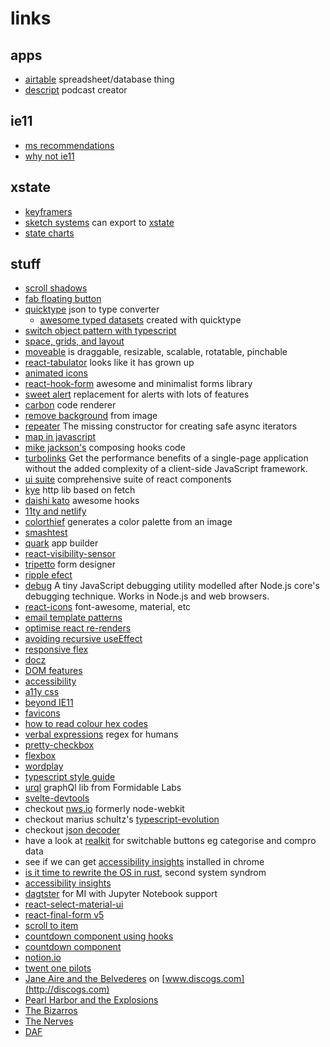 # links

## apps

- [airtable](https://airtable.com) spreadsheet/database thing
- [descript](https://www.descript.com/) podcast creator

## ie11

- [ms recommendations](https://techcommunity.microsoft.com/t5/Windows-IT-Pro-Blog/The-perils-of-using-Internet-Explorer-as-your-default-browser/ba-p/331732)
- [why not ie11](https://death-to-ie11.netlify.com/)

## xstate

- [keyframers](https://codepen.io/team/keyframers/)
- [sketch systems](https://sketch.systems/) can export to [xstate](https://github.com/davidkpiano/xstate)
- [state charts](https://statecharts.github.io/)

## stuff

- [scroll shadows](https://css-scroll-shadows.now.sh/?bgColor=3a61a8&shadowColor=222222&pxSize=15)
- [fab floating button](https://dericgw.github.io/react-tiny-fab/)
- [quicktype](https://marketplace.visualstudio.com/items?itemName=quicktype.quicktype) json to type converter
  - [awesome typed datasets](https://github.com/typeguard/awesome-typed-datasets) created with quicktype
- [switch object pattern with typescript](https://maxburson.com/switch-object-pattern-with-typescript/)
- [space, grids, and layout](https://www.designsystems.com/space-grids-and-layouts/)
- [moveable](https://daybrush.com/moveable/) is draggable, resizable, scalable, rotatable, pinchable
- [react-tabulator](http://tabulator.info/) looks like it has grown up
- [animated icons](https://react.useanimations.com/)
- [react-hook-form](https://react-hook-form.com/) awesome and minimalist forms library
- [sweet alert](https://sweetalert2.github.io/) replacement for alerts with lots of features
- [carbon](https://github.com/carbon-app/carbon) code renderer
- [remove background](https://www.remove.bg/upload) from image
- [repeater](https://repeater.js.org/docs/quickstart) The missing constructor for creating safe async iterators
- [map in javascript](http://thecodebarbarian.com/the-80-20-guide-to-maps-in-javascript.html)
- [mike jackson's](https://github.com/mjackson/react-loop-2019) composing hooks code
- [turbolinks](https://github.com/turbolinks/turbolinks) Get the performance benefits of a single-page application without the added complexity of a client-side JavaScript framework.
- [ui suite](https://github.com/rsuite/rsuite) comprehensive suite of react components
- [kye](https://github.com/sindresorhus/ky) http lib based on fetch
- [daishi kato](https://github.com/dai-shi) awesome hooks
- [11ty and netlify](https://css-tricks.com/a-site-for-front-end-development-conferences-built-with-11ty-on-netlify/)
- [colorthief](https://lokeshdhakar.com/projects/color-thief/) generates a color palette from an image
- [smashtest](https://smashtest.io/getting-started)
- [quark](https://quarkjs.io/guide/intro.html#what-is-quark) app builder
- [react-visibility-sensor](https://alligator.io/react/components-viewport-react-visibility-sensor/)
- [tripetto](https://tripetto.com/sdk/developers/react/) form designer
- [ripple efect](https://codeburst.io/create-a-material-design-ripple-effect-without-js-9d3cbee25b3e)
- [debug](https://github.com/visionmedia/debug) A tiny JavaScript debugging utility modelled after Node.js core's debugging technique. Works in Node.js and web browsers.
- [react-icons](https://www.npmjs.com/package/react-icons) font-awesome, material, etc
- [email template patterns](https://tedgoas.github.io/Cerberus/)
- [optimise react re-renders](https://kentcdodds.com/blog/optimize-react-re-renders#practical)
- [avoiding recursive useEffect](https://javascriptplayground.com/avoiding-recursive-use-effect-hooks-react/)
- [responsive flex](https://www.telerik.com/blogs/creating-a-responsive-layout-in-react?utm_medium=cpm&utm_source=frontendfocus&utm_campaign=kendo-ui-react-blog-responsive-app-with-hooks)
- [docz](https://www.docz.site/)
- [DOM features](https://blog.logrocket.com/8-dom-features-you-didnt-know-existed-ec2a0a28fd89/)
- [accessibility](https://www.smashingmagazine.com/2019/06/web-accessibility-context/)
- [a11y css](https://github.com/mike-engel/a11y-css-reset)
- [beyond IE11](https://dev.to/samthor/what-to-expect-when-you-re-expecting-to-drop-ie11-ifg)
- [favicons](https://dougsillars.com/2019/05/07/favicons-perhaps-the-least-understood-web-feature/)
- [how to read colour hex codes](https://www.dotconferences.com/2018/11/david-desandro-read-color-hex-codes)
- [verbal expressions](https://earth.google.com/web/@48.85829445,2.29433329,120a,909.58170927d,35y,166.12597668h,55t,0r/data=CgAoAg?beta=1) regex for humans
- [pretty-checkbox](https://lokesh-coder.github.io/pretty-checkbox/)
- [flexbox](https://css-tricks.com/snippets/css/a-guide-to-flexbox/)
- [wordplay](https://daneden.me/2018/06/27/wordplay/)
- [typescript style guide](https://github.com/palmerhq/typescript)
- [urql](https://formidable.com/blog/2019/urql-2019/) graphQl lib from Formidable Labs
- [svelte-devtools](https://github.com/RedHatter/svelte-devtools)
- checkout [nws.io](https://nwjs.io/) formerly node-webkit
- checkout marius schultz's [typescript-evolution](https://mariusschulz.com/blog/series/typescript-evolution)
- checkout [json decoder](https://dev.to/joanllenas/decoding-json-with-typescript-1jjc)
- have a look at [realkit](https://reakit.io/docs/composition/) for switchable buttons eg categorise and compro data
- see if we can get [accessibility insights](https://accessibilityinsights.io/) installed in chrome
- [is it time to rewrite the OS in rust](https://www.youtube.com/watch?v=HgtRAbE1nBM), second system syndrom
- [accessibility insights](https://accessibilityinsights.io/)
- [dagtster](https://dagster.readthedocs.io/en/0.4.3/) for MI with Jupyter Notebook support
- [react-select-material-ui](https://github.com/iulian-radu-at/react-select-material-ui)
- [react-final-form v5](https://github.com/final-form/react-final-form#helper-libraries)
- [scroll to item](https://www.robinwieruch.de/react-scroll-to-item/)
- [countdown component using hooks](https://upmostly.com/tutorials/build-a-react-timer-component-using-hooks/)
- [countdown component](https://www.florin-pop.com/blog/2019/05/countdown-built-with-react/)
- [notion.io](https://www.notion.so)
- [twent one pilots](https://www.youtube.com/watch?v=eJnQBXmZ7Ek)
- [Jane Aire and the Belvederes](https://www.discogs.com/Jane-Aire-And-The-Belvederes-Jane-Aire-And-The-Belvederes/master/335222) on [www.discogs.com](http://discogs.com)
- [Pearl Harbor and the Explosions](https://www.discogs.com/Pearl-Harbor-And-The-Explosions-Pearl-Harbor-And-The-Explosions/master/134196)
- [The Bizarros](https://www.discogs.com/The-Bizarros-Lady-Doubonette/release/1550388)
- [The Nerves](https://www.discogs.com/The-Nerves-The-Nerves/master/463417)
- [DAF](https://www.discogs.com/Deutsch-Amerikanische-Freundschaft-F%C3%BCnfzehn-Neue-DAF-Lieder/master/25458)
